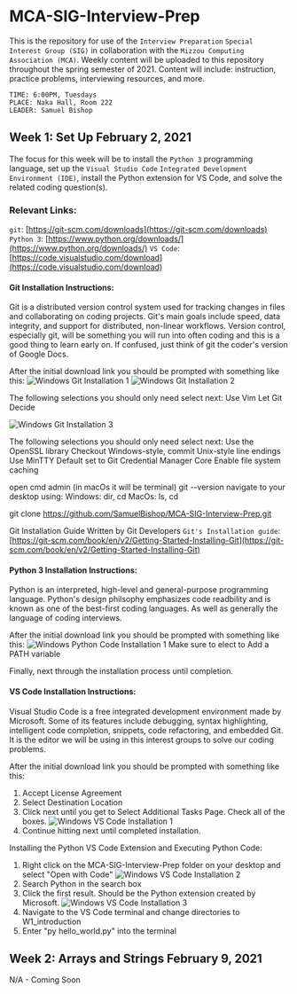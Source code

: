 # MCA-SIG-Interview-Prep

This is the repository for use of the `Interview Preparation` `Special Interest Group (SIG)` in collaboration with the `Mizzou Computing Association (MCA)`. Weekly content will be uploaded to this repository throughout the spring semester of 2021. Content will include: instruction, practice problems, interviewing resources, and more. 

```
TIME: 6:00PM, Tuesdays
PLACE: Naka Hall, Room 222
LEADER: Samuel Bishop
```

## Week 1: Set Up                          February 2, 2021

The focus for this week will be to install the `Python 3` programming language, set up the `Visual Studio Code` `Integrated Development Environment (IDE)`, install the Python extension for VS Code, and solve the related coding question(s).

### Relevant Links:
`git`: [https://git-scm.com/downloads](https://git-scm.com/downloads)
`Python 3`: [https://www.python.org/downloads/](https://www.python.org/downloads/)
`VS Code`: [https://code.visualstudio.com/download](https://code.visualstudio.com/download)


#### Git Installation Instructions:
Git is a distributed version control system used for tracking changes in files and collaborating on coding projects. Git's main goals include speed, data integrity, and support for distributed, non-linear workflows. Version control, especially git, will be something you will run into often coding and this is a good thing to learn early on. If confused, just think of git the coder's version of Google Docs.

After the initial download link you should be prompted with something like this:
![Windows Git Installation 1](img/install_1.JPG)
![Windows Git Installation 2](img/install_2.JPG)

The following selections you should only need select next:
    Use Vim
    Let Git Decide

![Windows Git Installation 3](img/install_3.JPG)

The following selections you should only need select next:
    Use the OpenSSL library
    Checkout Windows-style, commit Unix-style line endings
    Use MinTTY
    Default set to Git Credential Manager Core
    Enable file system caching

open cmd admin (in macOs it will be terminal)
git --version
navigate to your desktop using:
    Windows: dir, cd
    MacOs: ls, cd

git clone https://github.com/SamuelBishop/MCA-SIG-Interview-Prep.git



Git Installation Guide Written by Git Developers
`Git's Installation guide`: [https://git-scm.com/book/en/v2/Getting-Started-Installing-Git](https://git-scm.com/book/en/v2/Getting-Started-Installing-Git)


#### Python 3 Installation Instructions:
Python is an interpreted, high-level and general-purpose programming language. Python's design philsophy emphasizes code readbility and is known as one of the best-first coding languages. As well as generally the language of coding interviews.

After the initial download link you should be prompted with something like this:
![Windows Python Code Installation 1](img/py_install_1.JPG)
Make sure to elect to Add a PATH variable

Finally, next through the installation process until completion.


#### VS Code Installation Instructions:
Visual Studio Code is a free integrated development environment made by Microsoft. Some of its features include debugging, syntax highlighting, intelligent code completion, snippets, code refactoring, and embedded Git. It is the editor we will be using in this interest groups to solve our coding problems.

After the initial download link you should be prompted with something like this:


1. Accept License Agreement
2. Select Destination Location
3. Click next until you get to Select Additional Tasks Page. Check all of the boxes.
![Windows VS Code Installation 1](img/vs_install_1.JPG)
4. Continue hitting next until completed installation.


Installing the Python VS Code Extension and Executing Python Code:
1. Right click on the MCA-SIG-Interview-Prep folder on your desktop and select "Open with Code"
![Windows VS Code Installation 2](img/vs_install_2.JPG)
2. Search Python in the search box
3. Click the first result. Should be the Python extension created by Microsoft.
![Windows VS Code Installation 3](img/vs_install_3.JPG)
4. Navigate to the VS Code terminal and change directories to W1_introduction
5. Enter "py hello_world.py" into the terminal



## Week 2: Arrays and Strings               February 9, 2021

N/A - Coming Soon